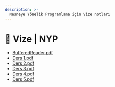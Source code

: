 ```yaml
---
description: >-
  Nesneye Yönelik Programlama için Vize notları
---
```


# 📅 Vize \| NYP

<!--YPackage.YGitbookIntegration-tarafından-otomatik-oluşturulmuştur-->

- [BufferedReader.pdf](BufferedReader.pdf)
- [Ders 1.pdf](Ders%201.pdf)
- [Ders 2.pdf](Ders%202.pdf)
- [Ders 3.pdf](Ders%203.pdf)
- [Ders 4.pdf](Ders%204.pdf)
- [Ders 5.pdf](Ders%205.pdf)

<!--YPackage.YGitbookIntegration-tarafından-otomatik-oluşturulmuştur-->
